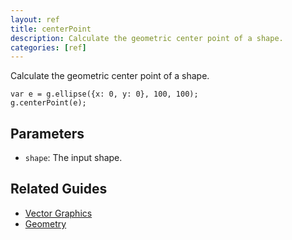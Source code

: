 ```yaml
---
layout: ref
title: centerPoint
description: Calculate the geometric center point of a shape.
categories: [ref]
---
```

Calculate the geometric center point of a shape.

    var e = g.ellipse({x: 0, y: 0}, 100, 100);
    g.centerPoint(e);

## Parameters
- `shape`: The input shape.

## Related Guides
- [Vector Graphics](/guide/vector.html)
- [Geometry](/guide/geometry.html)
